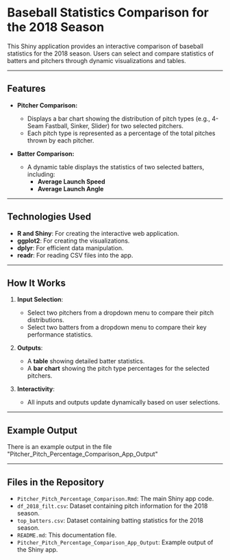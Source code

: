 # Baseball Statistics Comparison for the 2018 Season

This Shiny application provides an interactive comparison of baseball statistics for the 2018 season. Users can select and compare statistics of batters and pitchers through dynamic visualizations and tables.

---

## Features

- **Pitcher Comparison:**
  - Displays a bar chart showing the distribution of pitch types (e.g., 4-Seam Fastball, Sinker, Slider) for two selected pitchers.
  - Each pitch type is represented as a percentage of the total pitches thrown by each pitcher.

- **Batter Comparison:**
  - A dynamic table displays the statistics of two selected batters, including:
    - **Average Launch Speed**
    - **Average Launch Angle**

---

## Technologies Used

- **R and Shiny**: For creating the interactive web application.
- **ggplot2**: For creating the visualizations.
- **dplyr**: For efficient data manipulation.
- **readr**: For reading CSV files into the app.

---

## How It Works

1. **Input Selection**:
   - Select two pitchers from a dropdown menu to compare their pitch distributions.
   - Select two batters from a dropdown menu to compare their key performance statistics.

2. **Outputs**:
   - A **table** showing detailed batter statistics.
   - A **bar chart** showing the pitch type percentages for the selected pitchers.

3. **Interactivity**:
   - All inputs and outputs update dynamically based on user selections.

---

## Example Output

There is an example output in the file "Pitcher_Pitch_Percentage_Comparison_App_Output"

---

## Files in the Repository

- `Pitcher_Pitch_Percentage_Comparison.Rmd`: The main Shiny app code.
- `df_2018_filt.csv`: Dataset containing pitch information for the 2018 season.
- `top_batters.csv`: Dataset containing batting statistics for the 2018 season.
- `README.md`: This documentation file.
- `Pitcher_Pitch_Percentage_Comparison_App_Output`: Example output of the Shiny app.


